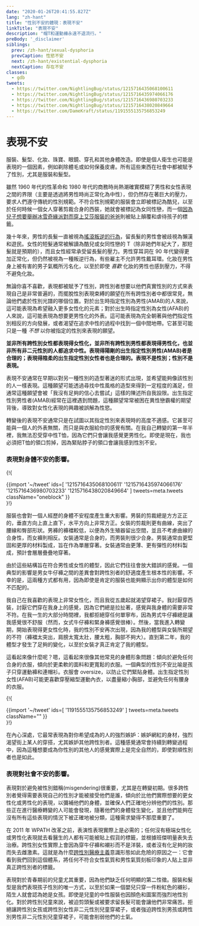 ```yaml
---
date: "2020-01-26T20:41:55.827Z"
lang: "zh-hant"
title: "性別不安的體現：表現不安"
linkTitle: "表現不安"
description: "帽T和運動褲永遠不退流行。"
preBody: '_disclaimer'
siblings:
  prev: /zh-hant/sexual-dysphoria
  prevCaption: 性慾不安
  next: /zh-hant/existential-dysphoria
  nextCaption: 存在不安
classes:
  - gdb
tweets:
  - https://twitter.com/NightlingBug/status/1215716435068100611
  - https://twitter.com/NightlingBug/status/1215716435974066176
  - https://twitter.com/NightlingBug/status/1215716436980703233
  - https://twitter.com/NightlingBug/status/1215716438020849664
  - https://twitter.com/DameKraft/status/1191555135756853249
---
```


<!-- # Presentational Dysphoria -->

# 表現不安

<!-- Clothes. Hair. Makeup. Jewelry. Glasses. Piercings and other body modifications. Even personal hygiene can be a factor of presentation, such as the shaving of body hair or how you take care of your skin. All of these things are gendered in society, clothing and hair especially. -->

服裝、髮型、化妝、珠寶、眼鏡、穿孔和其他身體改造。即使是個人衛生也可能是表現的一個因素，例如剃除體毛或如何保養皮膚。所有這些東西在社會中都被賦予了性別，尤其是服裝和髮型。


<!-- While the sexual revolution of the 1960s and the business fashion craze of the 80s did wonders for blurring the gap between masculine and feminine presentation (largely by normalizing masc fashion as androgynous), there are still enormous pressures to conform to traditional gender norms. Gender non-conforming dress is so instantly marked as queer that any time a woman wears a tailored suit she is marked as a lesbian, and a dad who [puts on an Elsa costume because his son wants to have a Frozen party](https://twitter.com/cbsnews/status/1088441623846023168?lang=en) is labeled as subversive and abusing his child. -->

雖然 1960 年代的性革命和 1980 年代的商務時尚熱潮確實模糊了男性和女性表現之間的界限（主要是透過將男性時尚正常化為中性），但仍然存在著巨大的壓力，要求人們遵守傳統的性別規範。不符合性別規範的服裝會立即被標記為酷兒，以至於任何時候一個女人穿著剪裁合身的西裝，她就會被標記為女同性戀，而一個[因為兒子想要舉辦冰雪奇緣派對而穿上艾莎服裝的爸爸](https://twitter.com/cbsnews/status/1088441623846023168?lang=en)則被貼上顛覆和虐待孩子的標籤。

<!-- Long hair on men has been seen as [an act of rocker rebellion](https://www.youtube.com/watch?v=3w7CrxLj36I) for decades, and men with long hair get discriminated against as being layabouts and bums. Short hair on women is often read as queer or butch (unless they're old, then it's expected), and women are often pressured to keep their hair long. Pierced ears on men became somewhat more normalized in the 90s, but are still seen as an act of rebellion, and some employers won't allow men to wear earrings. Makeup on men is so stigmatized by toxic masculinity that even men who *like* makeup feel pressured to avoid it. -->

幾十年來，男性的長髮一直被視為[搖滾叛逆的行為](https://www.youtube.com/watch?v=3w7CrxLj36I)，留長髮的男性會被歧視為懶漢和遊民。女性的短髮通常被解讀為酷兒或女同性戀的 T（除非她們年紀大了，那短髮就是預期的），而且女性經常承受留長髮的壓力。男性穿耳洞在 90 年代變得更加正常化，但仍然被視為一種叛逆行為，有些雇主不允許男性戴耳環。化妝在男性身上被有害的男子氣概所污名化，以至於即使 *喜歡* 化妝的男性也感到壓力，不得不避免化妝。

<!-- Like it or not, presentation is gendered, and it is extremely common for trans people to want to present themselves in the fashion of their true gender, and a desire to be free of the shackles of gendered presentation is common among all trans people, regardless of where they sit on the gender spectrum. For AMAB individuals they may manifest as a wish to incorporate more feminine elements; for AFABs it may manifest as a want for a more masculine appearance. This may come as a full push towards the opposite of their assigned gender, or a desire to seek a middle-ground in pursuit of androgyny. It may even simply be a wish to *not* present as your assigned gender. -->

無論你喜不喜歡，表現都被賦予了性別，跨性別者想要以他們真實性別的方式來表現自己是非常普遍的，而擺脫性別表現束縛的願望在所有跨性別者中都很常見，無論他們處於性別光譜的哪個位置。對於出生時指定性別為男性(AMAB)的人來說，這可能表現為希望融入更多女性化的元素；對於出生時指定性別為女性(AFAB)的人來說，這可能表現為想要更男性化的外表。這可能表現為完全朝著與他們指定性別相反的方向發展，或者渴望在追求中性的過程中找到一個中間地帶。它甚至可能只是一種 *不想* 以你被指定的性別來表現的願望。


<!-- **Not all transfems present feminine, not all transmascs present masculine, and not all non-binary people seek androgyny. Butch AMAB trans people are valid; femme AFAB trans people are valid. Presentation is not gender; gender is not presentation.** -->

**並非所有跨性別女性都表現得女性化，並非所有跨性別男性都表現得男性化，也並非所有非二元性別的人都追求中性。表現得陽剛的出生指定性別男性(AMAB)者是合理的；表現得陰柔的出生指定性別女性者也是合理的。表現不是性別；性別不是表現。**

<!-- Presentational dysphoria typically appears early on in the form of a fascination with the styling of another gender, and a wish to be able to present as people of that gender do. That desire may be fulfilled somewhat by seeking out styling that is unisex, but typically that wish is self-gatekept by statements of "I'm not confident enough to attempt that." AMABs often run into issue here where this desire often gets trapped behind heteronormative expectations, causing an interest in feminine presentation to be misinterpreted as sexual desire. -->

表現不安通常在早期以對另一種性別的造型著迷的形式出現，並希望能夠像該性別的人一樣表現。這種願望可能透過尋找中性風格的造型來得到一定程度的滿足，但通常這種願望會被「我沒有足夠的信心去嘗試」這樣的陳述所自我設限。出生指定性別男性者(AMAB)經常在這裡遇到問題，這種願望常常被困在異性戀霸權的期望背後，導致對女性化表現的興趣被誤解為性慾。

<!-- Post-transition presentational dysphoria is usually simply a case of high discomfort when attempting to present as one's assigned gender. It may not even be about how one looks, but just the way the clothing makes you feel. For the first year and a half of my own transition I could not bear to wear unisex t-shirts because they just made me feel more masculine. Even now I have to cut the collars out of them because the close neck makes me feel dysphoric. -->

轉變後的表現不安通常只是在試圖以其指定性別來表現時的高度不適感。它甚至可能與一個人的外表無關，而只是與衣服給你的感覺有關。在我自己轉變的第一年半裡，我無法忍受穿中性T恤，因為它們只會讓我感覺更男性化。即使是現在，我也必須把T恤的領口剪掉，因為緊貼脖子的領口會讓我感到性別不安。

<!-- ### Presentation's Effect on Physical Dysphoria. -->

### 表現對身體不安的影響。

{!{ <div class="gutter">{{import '~/tweet' ids=[
  '1215716435068100611'
  '1215716435974066176'
  '1215716436980703233'
  '1215716438020849664'
] tweets=meta.tweets className="oneblock" }}</div> }!}

<!-- Clothing can also play a major role in the level of physical dysphoria a person experiences. Men's clothing is always cut very boxy, straight up and down on the vertical and very square in the horizontal. Women's clothing is cut for more curves, accentuating waistlines and hip shape. Men's pants feature a lower crotch to make room for external genitals, and no fitting for curves, where women's bottoms are the opposite. Women's clothing is often form fitting, where men's clothing is rarely form fitting at all. Men's clothing is often made of sturdier and thicker materials, meant to be worn as a single layer. Women's clothing is often made of thinner and stretchier materials, expected to be layered together. -->

服裝也會對一個人經歷的身體不安程度產生重大影響。男裝的剪裁總是方方正正的，垂直方向上直上直下，水平方向上非常方正。女裝的剪裁則更有曲線，突出了腰線和臀部形狀。男褲的褲襠較低，以便為外生殖器留出空間，並且不考慮曲線的合身性，而女褲則相反。女裝通常是合身的，而男裝則很少合身。男裝通常由更堅固和更厚的材料製成，旨在作為單層穿著。女裝通常由更薄、更有彈性的材料製成，預計會層層疊疊地穿著。

<!-- Because these structures are meant to fit the masculine or feminine forms, they tend to amplify the sensation of wrongness. A classic effect is the way that the difference between men's and women's jeans can have a radical effect on a trans person's comfort level. Unfortunately this works both ways, as even affirming clothing can reveal how your shape is a mismatch. -->

由於這些結構旨在符合男性或女性的體型，因此它們往往會放大錯誤的感覺。一個典型的影響是男女牛仔褲之間的差異會對跨性別者的舒適度產生根本性的影響。不幸的是，這兩種方式都有用，因為即使是肯定的服裝也能夠顯示出你的體型是如何不匹配的。

<!-- I, myself, am very feminine in my preferred presentation, and I've had a longing to wear dresses from when I was just five years old. I abhorred wearing suits, hating the way they fit on my body, since they always tugged in ways that felt very incorrect for what my body needed. I refused to wear any denim for most of my life because men's jeans always felt so incorrect (women's jeans and leggings, however, feel amazing). Then as I entered into transition and began to present more female, my dysphoria struck again in the ways my body did not conform to what women's clothing was expecting (too much in the crotch, too wide and bulky in the shoulders, too large in the waist, not large enough in the chest). It wasn't until the second year that I had experienced enough change in my shape to where women's clothing was properly affirming of my shape. -->

我自己在我喜歡的表現上非常女性化，而且我從五歲起就渴望穿裙子。我討厭穿西裝，討厭它們穿在我身上的感覺，因為它們總是拉扯著，感覺與我身體的需要非常不符。在我一生的大部分時間裡，我都拒絕穿任何單寧布，因為男式牛仔褲總是讓我感覺很不舒服（然而，女式牛仔褲和緊身褲感覺很棒）。然後，當我進入轉變期，開始表現得更女性化時，我的性別不安再次出現，因為我的體型與女裝所期望的不符（褲襠太突出，肩膀太寬太壯，腰太粗，胸部不夠大）。直到第二年，我的體型才發生了足夠的變化，以至於女裝才真正肯定了我的體型。

<!-- What does this look like? Well, it looks a lot like other common body image issues: a tendency to avoid anything form fitting, leaning towards softer fabrics and baggier clothes. A classic gender dysphoria trope is the kid who wears nothing but sweatpants and hoodies. Clothes will be oversized in order to keep them from hugging the body. AFABs may prefer to wear compressing sports bras in order to minimize their chests, and avoid anything with a tight waistline. -->

這看起來像什麼呢？嗯，這看起來很像其他常見的身體形象問題：傾向於避免任何合身的衣服，傾向於更柔軟的面料和更寬鬆的衣服。一個典型的性別不安比喻是孩子只穿運動褲和連帽衫。衣服會 oversize，以防止它們緊貼身體。出生指定性別女性(AFAB)可能更喜歡穿壓縮型運動內衣，以盡量縮小胸部，並避免任何有腰身的衣服。


{!{ <div class="gutter">{{import '~/tweet' ids=[
  '1191555135756853249'
] tweets=meta.tweets className="" }}</div> }!}

<!-- Internally it most often manifests as intense jealousy of the people you wish you could be: jealousy over an influencer's body shape, a strong desire for the outfit of a person on the street, and most especially envy of other trans people. This feeling often persists well into transition, because this sensation of wanting to be other people of your gender is actually completely natural, even for cis people. -->

在內心深處，它最常表現為對你希望成為的人的強烈嫉妒：嫉妒網紅的身材，強烈渴望街上某人的穿搭，尤其嫉妒其他跨性別者。這種感覺通常會持續到轉變過程中，因為這種想要成為你性別的其他人的感覺實際上是完全自然的，即使對順性別者也是如此。

<!-- ### Presentation's Effect on Social Dysphoria. -->

### 表現對社會不安的影響。

<!-- Presentation can be important for avoiding misgendering, especially early in transition. A lot of trans people feel a need to perform their gender in order to be accepted for who they are, leaning in to feminine or masculine presentation more than they actually would like in order to make up for their body and ensure that people gender them correctly. Those pursuing medical transition may find this need becomes less important as their bodies change and they become able to be gendered correctly without all of the performance. -->

表現對於避免被性別錯稱(misgendering)很重要，尤其是在轉變初期。很多跨性別者覺得需要表現自己的性別才能被接受他們是誰，傾向於比他們實際想要的更女性化或男性化的表現，以彌補他們的身體，並確保人們正確地分辨他們的性別。那些正在進行醫療轉變的人可能會發現，隨著他們的身體發生變化，並且他們能夠在沒有所有這些表現的情況下被正確地被分類，這種需求變得不那麼重要了。

<!-- Performative presentation was practically required prior to the reformation of WPATH in 2011; anyone who showed up to a doctors appointment without extreme feminine or masculine presentation risked be labeled a fake and losing their treatment under the Harry Benjamin Scale. Trans women actually would lose their estrogen simply for wearing jeans and a blouse instead of a dress, or for not putting on enough makeup. This is one of the reasons why [transmedicalist](https://en.wikipedia.org/wiki/Transmedicalism) ideology is so dangerous: it would see us returning to this system, labeling anyone who doesn't meet stereotypical views of femininity and masculinity as not actually transgender. -->

在 2011 年 WPATH 改革之前，表演性表現實際上是必需的；任何沒有極端女性化或男性化表現就去看醫生的人都有可能被貼上假貨的標籤，並根據班傑明量表失去治療。跨性別女性實際上會因為穿牛仔褲和襯衫而不是洋裝，或者沒有化足夠的妝而失去雌激素。這就是為什麼[跨性別醫療主義](https://en.wikipedia.org/wiki/Transmedicalism)意識形態如此危險的原因之一：它會看到我們回到這個體系，將任何不符合女性氣質和男性氣質刻板印象的人貼上並非真正跨性別者的標籤。

<!-- Presentation is especially important among prepubescent children, as they lack any significant secondary sexual characteristics. Clothing and hair are the only ways we have to show the gender of a child, so much so that if a baby simply wears a pink shirt, strangers assume it is a girl. Even unisex clothing for kids is strongly gendered by way of colors and graphics. For trans children, it can be extremely distressing to be either forced to cut their hair or required to grow it out. Denying dresses to a trans girl or transfeminine non-binary child, or forcing them onto a trans boy or transmasculine non-binary child, can be debilitating to their morale. -->

表現對於青春期前的兒童尤其重要，因為他們缺乏任何明顯的第二性徵。服裝和髮型是我們表現孩子性別的唯一方式，以至於如果一個嬰兒只穿一件粉紅色的襯衫，陌生人就會認為她是女孩。即使是兒童的中性服裝也因顏色和圖案而強烈地性別化。對於跨性別兒童來說，被迫剪頭髮或被要求留長髮可能會讓他們非常痛苦。拒絕讓跨性別女孩或跨性別女性非二元性別兒童穿裙子，或者強迫跨性別男孩或跨性別男性非二元性別兒童穿裙子，可能會削弱他們的士氣。
